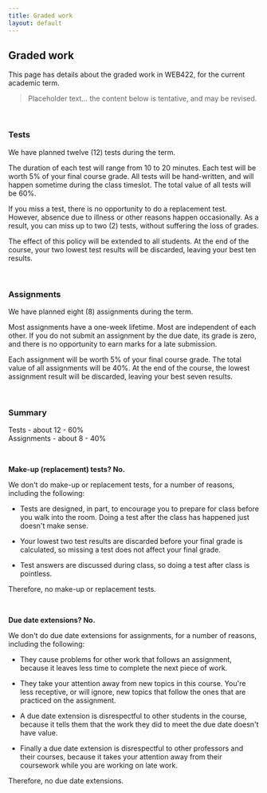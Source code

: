```yaml
---
title: Graded work
layout: default
---
```


## Graded work

This page has details about the graded work in WEB422, for the current academic term.

> Placeholder text... the content below is tentative, and may be revised.

<br>

### Tests

We have planned twelve (12) tests during the term.

The duration of each test will range from 10 to 20 minutes. Each test will be worth 5% of your final course grade. All tests will be hand-written, and will happen sometime during the class timeslot. The total value of all tests will be 60%.

If you miss a test, there is no opportunity to do a replacement test. However, absence due to illness or other reasons happen occasionally. As a result, you can miss up to two (2) tests, without suffering the loss of grades.

The effect of this policy will be extended to all students. At the end of the course, your two lowest test results will be discarded, leaving your best ten results.

<br>

### Assignments

We have planned eight (8) assignments during the term.

Most assignments have a one-week lifetime. Most are independent of each other. If you do not submit an assignment by the due date, its grade is zero, and there is no opportunity to earn marks for a late submission.

Each assignment will be worth 5% of your final course grade. The total value of all assignments will be 40%. At the end of the course, the lowest assignment result will be discarded, leaving your best seven results.

<br>

### Summary

Tests - about 12 - 60%  
Assignments - about 8 - 40%  

<br>

**Make-up (replacement) tests? No.**

We don't do make-up or replacement tests, for a number of reasons, including the following:

* Tests are designed, in part, to encourage you to prepare for class before you walk into the room. Doing a test after the class has happened just doesn't make sense.

* Your lowest two test results are discarded before your final grade is calculated, so missing a test does not affect your final grade.

* Test answers are discussed during class, so doing a test after class is pointless.

Therefore, no make-up or replacement tests. 

<br>

**Due date extensions? No.**

We don't do due date extensions for assignments, for a number of reasons, including the following:

* They cause problems for other work that follows an assignment, because it leaves less time to complete the next piece of work.

* They take your attention away from new topics in this course. You're less receptive, or will ignore, new topics that follow the ones that are practiced on the assignment.

* A due date extension is disrespectful to other students in the course, because it tells them that the work they did to meet the due date doesn't have value.

* Finally a due date extension is disrespectful to other professors and their courses, because it takes your attention away from their coursework while you are working on late work.

Therefore, no due date extensions.
